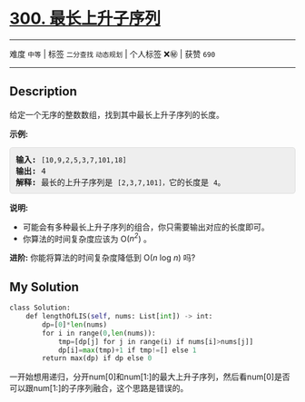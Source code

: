 # [300. 最长上升子序列](https://leetcode-cn.com/problems/longest-increasing-subsequence/)

---

难度 `中等` | 标签 `二分查找` `动态规划`  | 个人标签 ❌㊙️ | 获赞 `690`

---

## Description

<style>
section pre{
    background-color: #eee;
    border: 1px solid #ddd;
    padding:10px;
    border-radius: 5px;
}
</style>
<section>
<p>给定一个无序的整数数组，找到其中最长上升子序列的长度。</p>
<p><strong>示例:</strong></p>
<pre><strong>输入:</strong> <code>[10,9,2,5,3,7,101,18]
</code><strong>输出: </strong>4 
<strong>解释: </strong>最长的上升子序列是&nbsp;<code>[2,3,7,101]，</code>它的长度是 <code>4</code>。</pre>
<p><strong>说明:</strong></p>
<ul>
	<li>可能会有多种最长上升子序列的组合，你只需要输出对应的长度即可。</li>
	<li>你算法的时间复杂度应该为&nbsp;O(<em>n<sup>2</sup></em>) 。</li>
</ul>
<p><strong>进阶:</strong> 你能将算法的时间复杂度降低到&nbsp;O(<em>n</em> log <em>n</em>) 吗?</p>
</section>

## My Solution

```python
class Solution:
    def lengthOfLIS(self, nums: List[int]) -> int:
        dp=[0]*len(nums)
        for i in range(0,len(nums)):
            tmp=[dp[j] for j in range(i) if nums[i]>nums[j]]
            dp[i]=max(tmp)+1 if tmp!=[] else 1
        return max(dp) if dp else 0
```

一开始想用递归，分开num[0]和num[1:]的最大上升子序列，然后看num[0]是否可以跟num[1:]的子序列融合，这个思路是错误的。

